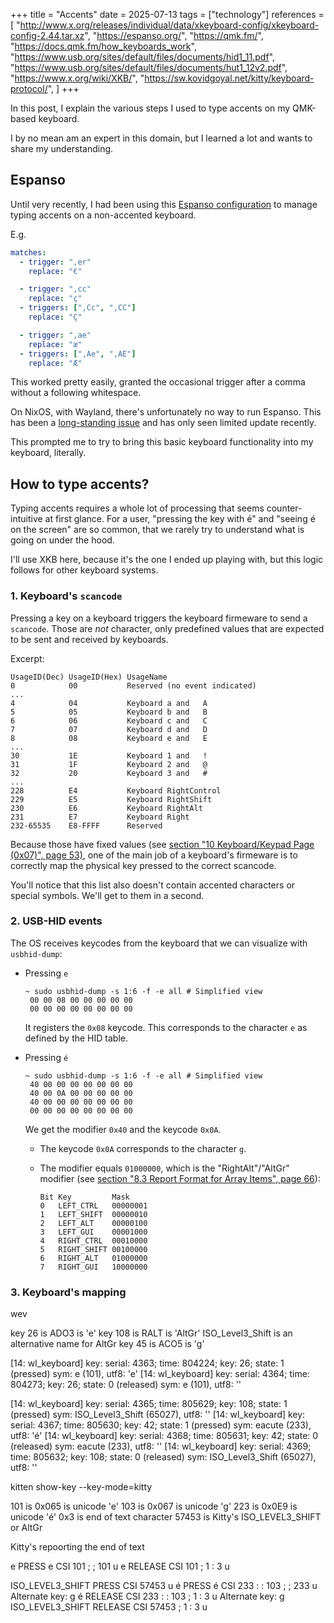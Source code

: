 +++
title = "Accents"
date = 2025-07-13
tags = ["technology"]
references = [
    "http://www.x.org/releases/individual/data/xkeyboard-config/xkeyboard-config-2.44.tar.xz",
    "https://espanso.org/",
    "https://qmk.fm/",
    "https://docs.qmk.fm/how_keyboards_work",
    "https://www.usb.org/sites/default/files/documents/hid1_11.pdf",
    "https://www.usb.org/sites/default/files/documents/hut1_12v2.pdf",
    "https://www.x.org/wiki/XKB/",
    "https://sw.kovidgoyal.net/kitty/keyboard-protocol/",
]
+++

In this post, I explain the various steps I used to type accents on my QMK-based
keyboard.

I by no mean am an expert in this domain, but I learned a lot and wants to share
my understanding.

## Espanso

Until very recently, I had been using this [Espanso
configuration](https://github.com/nobe4/dotfiles/blob/e121ff838942e2df5aca50d696f8cca6f5d3afea/espanso/match/accents.yml)
to manage typing accents on a non-accented keyboard.

E.g.

```yaml
matches:
  - trigger: ",er"
    replace: "€"

  - trigger: ",cc"
    replace: "ç"
  - triggers: [",Cc", ",CC"]
    replace: "Ç"

  - trigger: ",ae"
    replace: "æ"
  - triggers: [",Ae", ",AE"]
    replace: "Æ"
```

This worked pretty easily, granted the occasional trigger after a comma without
a following whitespace.

On NixOS, with Wayland, there's unfortunately no way to run Espanso. This
has been a [long-standing issue](https://github.com/NixOS/nixpkgs/pull/328890)
and has only seen limited update recently.

This prompted me to try to bring this basic keyboard functionality into my
keyboard, literally.

## How to type accents?

Typing accents requires a whole lot of processing that seems counter-intuitive
at first glance. For a user, "pressing the key with é" and "seeing é on the
screen" are so common, that we rarely try to understand what is going on under
the hood.

I'll use XKB here, because it's the one I ended up playing with, but this logic
follows for other keyboard systems.


### 1. Keyboard's `scancode`

Pressing a key on a keyboard triggers the keyboard firmeware to send a
`scancode`. Those are _not_ character, only predefined values that are expected
to be sent and received by keyboards.

Excerpt:

```
UsageID(Dec) UsageID(Hex) UsageName
0            00           Reserved (no event indicated)
...
4            04           Keyboard a and   A
5            05           Keyboard b and   B
6            06           Keyboard c and   C
7            07           Keyboard d and   D
8            08           Keyboard e and   E
...
30           1E           Keyboard 1 and   !
31           1F           Keyboard 2 and   @
32           20           Keyboard 3 and   #
...
228          E4           Keyboard RightControl
229          E5           Keyboard RightShift
230          E6           Keyboard RightAlt
231          E7           Keyboard Right
232-65535    E8-FFFF      Reserved
```

Because those have fixed values (see [section "10 Keyboard/Keypad Page (0x07)",
page 53)](https://www.usb.org/sites/default/files/documents/hut1_12v2.pdf), one
of the main job of a keyboard's firmeware is to correctly map the physical key
pressed to the correct scancode.

You'll notice that this list also doesn't contain accented characters or special
symbols. We'll get to them in a second.

### 2. USB-HID events

The OS receives keycodes from the keyboard that we can visualize with
`usbhid-dump`:

- Pressing `e`

    ```
    ~ sudo usbhid-dump -s 1:6 -f -e all # Simplified view
     00 00 08 00 00 00 00 00
     00 00 00 00 00 00 00 00
    ```

    It registers the `0x08` keycode. This corresponds to the character `e` as
    defined by the HID table.

- Pressing `é`

    ```
    ~ sudo usbhid-dump -s 1:6 -f -e all # Simplified view
     40 00 00 00 00 00 00 00
     40 00 0A 00 00 00 00 00
     40 00 00 00 00 00 00 00
     00 00 00 00 00 00 00 00
    ```

    We get the modifier `0x40` and the keycode `0x0A`.

    - The keycode `0x0A` corresponds to the character `g`.

    - The modifier equals `01000000`, which is the "RightAlt"/"AltGr" modifier
    (see [section "8.3 Report Format for Array Items", page
    66](https://www.usb.org/sites/default/files/documents/hid1_11.pdf)):

        ```
        Bit Key         Mask
        0   LEFT_CTRL   00000001
        1   LEFT_SHIFT  00000010
        2   LEFT_ALT    00000100
        3   LEFT_GUI    00001000
        4   RIGHT_CTRL  00010000
        5   RIGHT_SHIFT 00100000
        6   RIGHT_ALT   01000000
        7   RIGHT_GUI   10000000
        ```


### 3. Keyboard's mapping




wev

key 26 is ADO3 is 'e'
key 108 is RALT is 'AltGr'
    ISO_Level3_Shift is an alternative name for AltGr
key 45 is ACO5 is 'g'

[14:     wl_keyboard] key: serial: 4363; time: 804224; key: 26; state: 1 (pressed)
                      sym: e            (101), utf8: 'e'
[14:     wl_keyboard] key: serial: 4364; time: 804273; key: 26; state: 0 (released)
                      sym: e            (101), utf8: ''

[14:     wl_keyboard] key: serial: 4365; time: 805629; key: 108; state: 1 (pressed)
                      sym: ISO_Level3_Shift (65027), utf8: ''
[14:     wl_keyboard] key: serial: 4367; time: 805630; key: 42; state: 1 (pressed)
                      sym: eacute       (233), utf8: 'é'
[14:     wl_keyboard] key: serial: 4368; time: 805631; key: 42; state: 0 (released)
                      sym: eacute       (233), utf8: ''
[14:     wl_keyboard] key: serial: 4369; time: 805632; key: 108; state: 0 (released)
                      sym: ISO_Level3_Shift (65027), utf8: ''

kitten show-key --key-mode=kitty

101 is 0x065 is unicode 'e'
103 is 0x067 is unicode 'g'
223 is 0x0E9 is unicode 'é'
0x3 is end of text character
57453 is Kitty's ISO_LEVEL3_SHIFT or AltGr

Kitty's repoorting the end of text

e PRESS e
CSI 101 ;  ; 101 u
e RELEASE
CSI 101 ; 1 : 3 u

ISO_LEVEL3_SHIFT PRESS
CSI 57453 u
é PRESS é
CSI 233 :  : 103 ;  ; 233 u
Alternate key: g
é RELEASE
CSI 233 :  : 103 ; 1 : 3 u
Alternate key: g
ISO_LEVEL3_SHIFT RELEASE
CSI 57453 ; 1 : 3 u

